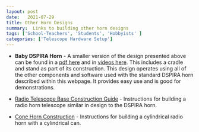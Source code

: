```yaml
---
layout: post
date:   2021-07-29
title: Other Horn Designs 
summary:  Links to building other horn designs
tags: ['School-Teachers', 'Students', 'Hobbyists' ]
categories: ['Telescope Hardware Setup'] 
---
```


*  __Baby DSPIRA Horn__ - A smaller version of the design presented above can be found in a [pdf here](https://wvurail.org/dspira-lessons/FilesUploaded/MiniHorn_construction.pdf) and in [videos here](https://youtube.com/playlist?list=PLxSg3s3C3JCH2yBC_kHLGCpd0tqQ6gM1h). This includes a cradle and stand as part of its construction. This design operates using all of the other components and software used with the standard DSPIRA horn described within this webpage. It provides easy use and is good for demonstrations.

*  [Radio Telescope Base Construction Guide](https://github.com/WVURAIL/lightwork/blob/master/memos/LightWorkMemo021-r6.pdf) - Instructions for building a radio horn telescope similar in design to the DSPIRA horn.

*  [Cone Horn Construction](https://github.com/WVURAIL/lightwork/blob/master/memos/LightWorkMemo022-r13.pdf) - Instructions for building a cylindrical radio horn with a cylindrical can.

